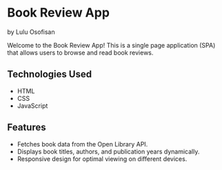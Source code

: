 # Book Review App
by Lulu Osofisan

Welcome to the Book Review App! This is a single page application (SPA) that allows users to browse and read book reviews.


<!-- ## Getting Started

To get started with the Book Review App, follow these steps:

1. Clone this repository to your local machine.
2. Open the `index.html` file in your web browser.
3. Browse through the list of books and read reviews! -->

## Technologies Used

- HTML
- CSS
- JavaScript

## Features

- Fetches book data from the Open Library API.
- Displays book titles, authors, and publication years dynamically.
- Responsive design for optimal viewing on different devices.
